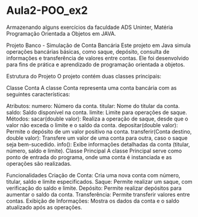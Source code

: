 # Aula2-POO_ex2
Armazenando alguns exercícios da faculdade ADS Uninter, Matéria Programação Orientada a Objetos em JAVA.

Projeto Banco - Simulação de Conta Bancária
Este projeto em Java simula operações bancárias básicas, como saque, depósito, consulta de informações e transferência de valores entre contas. Ele foi desenvolvido para fins de prática e aprendizado de programação orientada a objetos.

Estrutura do Projeto
O projeto contém duas classes principais:

Classe Conta
A classe Conta representa uma conta bancária com as seguintes características:

Atributos:
numero: Número da conta.
titular: Nome do titular da conta.
saldo: Saldo disponível na conta.
limite: Limite para operações de saque.
Métodos:
sacar(double valor): Realiza a operação de saque, desde que o valor não exceda o limite e o saldo da conta.
depositar(double valor): Permite o depósito de um valor positivo na conta.
transferir(Conta destino, double valor): Transfere um valor de uma conta para outra, caso o saque seja bem-sucedido.
info(): Exibe informações detalhadas da conta (titular, número, saldo e limite).
Classe Principal
A classe Principal serve como ponto de entrada do programa, onde uma conta é instanciada e as operações são realizadas.

Funcionalidades
Criação de Conta: Cria uma nova conta com número, titular, saldo e limite especificados.
Saque: Permite realizar um saque, com verificação do saldo e limite.
Depósito: Permite realizar depósitos para aumentar o saldo da conta.
Transferência: Permite transferir valores entre contas.
Exibição de Informações: Mostra os dados da conta e o saldo atualizado após as operações.
